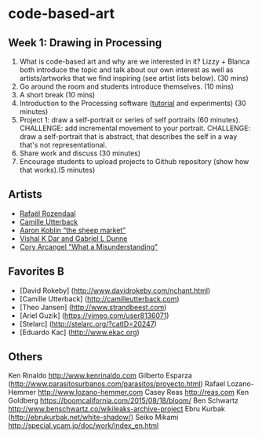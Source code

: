 # code-based-art

## Week 1: Drawing in Processing

1. What is code-based art and why are we interested in it? Lizzy + Blanca both introduce the topic and talk about our own interest as well as artists/artworks that we find inspiring (see artist lists below). (30 mins)
2. Go around the room and students introduce themselves. (10 mins)
3. A short break (10 mins)
4. Introduction to the Processing software ([tutorial](https://www.raspberrypi.org/learning/introduction-to-processing/worksheet/) and experiments) (30 minutes)
5. Project 1: draw a self-portrait or series of self portraits (60 minutes).
 CHALLENGE: add incremental movement to your portrait.
 CHALLENGE: draw a self-portrait that is abstract, that describes the self in a way that's not representational.   
 6. Share work and discuss (30 minutes) 
 7. Encourage students to upload projects to Github repository (show how that works).(5 minutes)

 ## Artists
* [Rafaël Rozendaal](http://www.newrafael.com/websites/)
* [Camille Utterback](http://camilleutterback.com/)
* [Aaron Koblin “the sheep market”](http://www.aaronkoblin.com/work/thesheepmarket/)
* [Vishal K Dar and Gabriel L Dunne](https://vimeo.com/38492062)
* [Cory Arcangel "What a Misunderstanding"](http://www.what-a-misunderstanding.com/)

 ## Favorites B
* [David Rokeby] (http://www.davidrokeby.com/nchant.html)
* [Camille Utterback] (http://camilleutterback.com)
* [Theo Jansen] (http://www.strandbeest.com)
* [Ariel Guzik] (https://vimeo.com/user8136071)
* [Stelarc] (http://stelarc.org/?catID=20247)
* [Eduardo Kac] (http://www.ekac.org)

 ## Others
Ken Rinaldo http://www.kenrinaldo.com
Gilberto Esparza (http://www.parasitosurbanos.com/parasitos/proyecto.html)
Rafael Lozano-Hemmer http://www.lozano-hemmer.com
Casey Reas http://reas.com
Ken Goldberg https://boomcalifornia.com/2015/08/18/bloom/
Ben Schwartz http://www.benschwartz.co/wikileaks-archive-project
Ebru Kurbak (http://ebrukurbak.net/white-shadow/)
Seiko Mikami http://special.ycam.jp/doc/work/index_en.html



